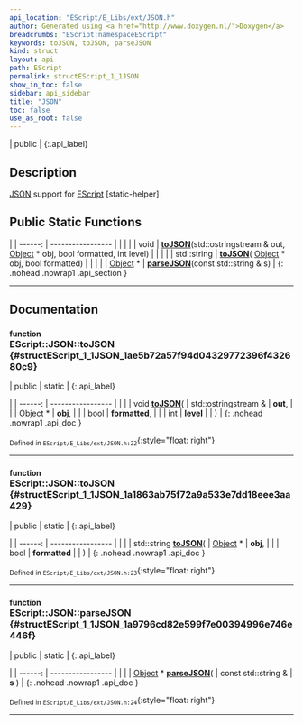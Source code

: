 ```yaml
---
api_location: "EScript/E_Libs/ext/JSON.h"
author: Generated using <a href="http://www.doxygen.nl/">Doxygen</a>
breadcrumbs: "EScript:namespaceEScript"
keywords: toJSON, toJSON, parseJSON
kind: struct
layout: api
path: EScript
permalink: structEScript_1_1JSON
show_in_toc: false
sidebar: api_sidebar
title: "JSON"
toc: false
use_as_root: false
---
```


| public |
{:.api_label}

## Description



 [JSON](structEScript_1_1JSON) support for [EScript](namespaceEScript) [static-helper]



## Public Static Functions

|
| ------: | ----------------- |
|  | |
| void | **[toJSON](#structEScript_1_1JSON_1ae5b72a57f94d04329772396f432680c9)**(std::ostringstream & out,  [Object](classEScript_1_1Object) * obj, bool formatted, int level) |
|  | |
| std::string | **[toJSON](#structEScript_1_1JSON_1a1863ab75f72a9a533e7dd18eee3aa429)**( [Object](classEScript_1_1Object) * obj, bool formatted) |
|  | |
| [Object](classEScript_1_1Object) * | **[parseJSON](#structEScript_1_1JSON_1a9796cd82e599f7e00394996e746e446f)**(const std::string & s) |
{: .nohead .nowrap1 .api_section }


-------------------------------------------------------------------

## Documentation

### <small>function</small><br/> EScript::JSON::toJSON {#structEScript_1_1JSON_1ae5b72a57f94d04329772396f432680c9}

| public | static |
{:.api_label}

|
| ------: | ----------------- |
|  |
| void **[toJSON](#structEScript_1_1JSON_1ae5b72a57f94d04329772396f432680c9)**( | std::ostringstream & | **out**, |
| |  [Object](classEScript_1_1Object) * | **obj**, |
| | bool | **formatted**, |
| | int | **level** |
|   ) |
{: .nohead .nowrap1 .api_doc }





<sub>Defined in `EScript/E_Libs/ext/JSON.h:22`</sub>{:style="float: right"}

-------------------------------------------------------------------

### <small>function</small><br/> EScript::JSON::toJSON {#structEScript_1_1JSON_1a1863ab75f72a9a533e7dd18eee3aa429}

| public | static |
{:.api_label}

|
| ------: | ----------------- |
|  |
| std::string **[toJSON](#structEScript_1_1JSON_1a1863ab75f72a9a533e7dd18eee3aa429)**( |  [Object](classEScript_1_1Object) * | **obj**, |
| | bool | **formatted** |
|   ) |
{: .nohead .nowrap1 .api_doc }





<sub>Defined in `EScript/E_Libs/ext/JSON.h:23`</sub>{:style="float: right"}

-------------------------------------------------------------------

### <small>function</small><br/> EScript::JSON::parseJSON {#structEScript_1_1JSON_1a9796cd82e599f7e00394996e746e446f}

| public | static |
{:.api_label}

|
| ------: | ----------------- |
|  |
| [Object](classEScript_1_1Object) * **[parseJSON](#structEScript_1_1JSON_1a9796cd82e599f7e00394996e746e446f)**( | const std::string & | **s** ) |
{: .nohead .nowrap1 .api_doc }





<sub>Defined in `EScript/E_Libs/ext/JSON.h:24`</sub>{:style="float: right"}

-------------------------------------------------------------------

